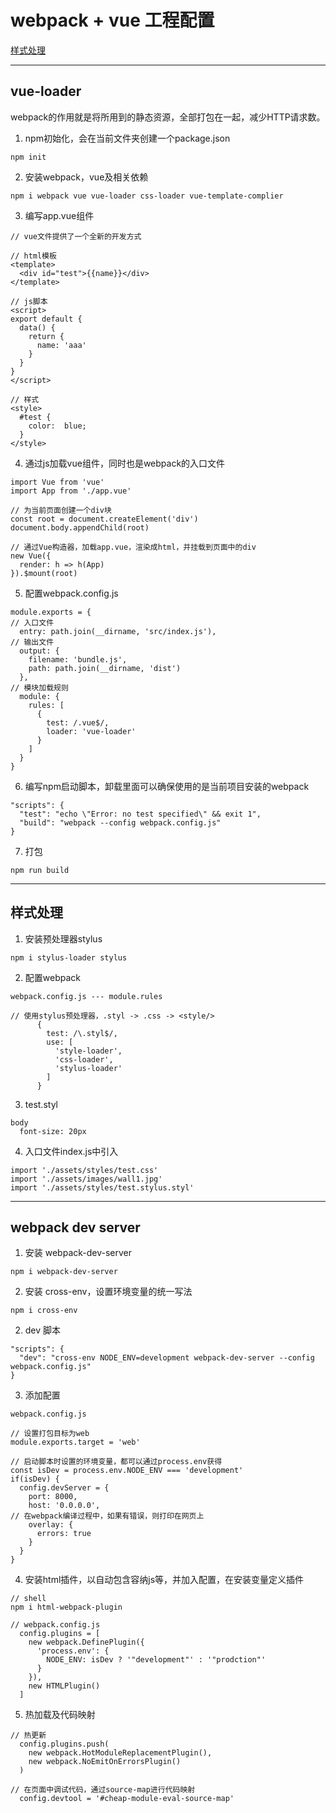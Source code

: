 
# webpack + vue 工程配置

[样式处理](#%E6%A0%B7%E5%BC%8F%E5%A4%84%E7%90%86)

---
## vue-loader

webpack的作用就是将所用到的静态资源，全部打包在一起，减少HTTP请求数。

1. npm初始化，会在当前文件夹创建一个package.json
```
npm init
```

2. 安装webpack，vue及相关依赖
```
npm i webpack vue vue-loader css-loader vue-template-complier
```

3. 编写app.vue组件
```
// vue文件提供了一个全新的开发方式

// html模板
<template>
  <div id="test">{{name}}</div>
</template>

// js脚本
<script>
export default {
  data() {
    return {
      name: 'aaa'
    }
  }
}
</script>

// 样式
<style>
  #test {
    color:  blue;
  }
</style>
```

4. 通过js加载vue组件，同时也是webpack的入口文件
```
import Vue from 'vue'
import App from './app.vue'

// 为当前页面创建一个div块
const root = document.createElement('div')
document.body.appendChild(root)

// 通过Vue构造器，加载app.vue，渲染成html，并挂载到页面中的div
new Vue({
  render: h => h(App)
}).$mount(root)
```

5. 配置webpack.config.js
```
module.exports = {
// 入口文件
  entry: path.join(__dirname, 'src/index.js'),
// 输出文件
  output: {
    filename: 'bundle.js',
    path: path.join(__dirname, 'dist')
  },
// 模块加载规则
  module: {
    rules: [
      {
        test: /.vue$/,
        loader: 'vue-loader'
      }
    ]
  }
}
```

6. 编写npm启动脚本，卸载里面可以确保使用的是当前项目安装的webpack
```
"scripts": {
  "test": "echo \"Error: no test specified\" && exit 1",
  "build": "webpack --config webpack.config.js"
}
```

7. 打包
```
npm run build
```

---

## 样式处理

1. 安装预处理器stylus
```
npm i stylus-loader stylus
```

2. 配置webpack
```
webpack.config.js --- module.rules

// 使用stylus预处理器，.styl -> .css -> <style/>
      {
        test: /\.styl$/,
        use: [
          'style-loader',
          'css-loader',
          'stylus-loader'
        ]
      }
```

3. test.styl
```
body
  font-size: 20px
```

4. 入口文件index.js中引入
```
import './assets/styles/test.css'
import './assets/images/wall1.jpg'
import './assets/styles/test.stylus.styl'
```

---

## webpack dev server

1. 安装 webpack-dev-server
```
npm i webpack-dev-server
```

2. 安装 cross-env，设置环境变量的统一写法
```
npm i cross-env
```

2. dev 脚本
```
"scripts": {
  "dev": "cross-env NODE_ENV=development webpack-dev-server --config webpack.config.js"
}
```

3. 添加配置
```
webpack.config.js

// 设置打包目标为web
module.exports.target = 'web'

// 启动脚本时设置的环境变量，都可以通过process.env获得
const isDev = process.env.NODE_ENV === 'development'
if(isDev) {
  config.devServer = {
    port: 8000,
    host: '0.0.0.0',
// 在webpack编译过程中，如果有错误，则打印在网页上 
    overlay: {
      errors: true
    }
  }
}
```

4. 安装html插件，以自动包含容纳js等，并加入配置，在安装变量定义插件
```
// shell
npm i html-webpack-plugin

// webpack.config.js
  config.plugins = [
    new webpack.DefinePlugin({
      'process.env': {
        NODE_ENV: isDev ? '"development"' : '"prodction"'
      }
    }),
    new HTMLPlugin()
  ]
```

5. 热加载及代码映射
```
// 热更新
  config.plugins.push(
    new webpack.HotModuleReplacementPlugin(),
    new webpack.NoEmitOnErrorsPlugin()
  )
  
// 在页面中调试代码，通过source-map进行代码映射
  config.devtool = '#cheap-module-eval-source-map'
```
